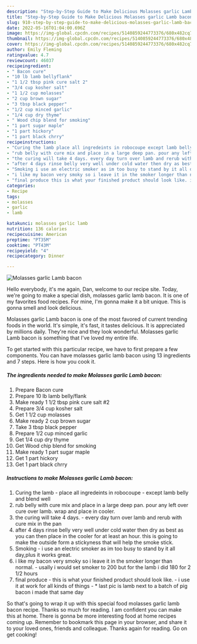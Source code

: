 ```yaml
---
description: "Step-by-Step Guide to Make Delicious Molasses garlic Lamb bacon"
title: "Step-by-Step Guide to Make Delicious Molasses garlic Lamb bacon"
slug: 910-step-by-step-guide-to-make-delicious-molasses-garlic-lamb-bacon
date: 2022-05-16T01:04:00.696Z
image: https://img-global.cpcdn.com/recipes/5140859244773376/680x482cq70/molasses-garlic-lamb-bacon-recipe-main-photo.jpg
thumbnail: https://img-global.cpcdn.com/recipes/5140859244773376/680x482cq70/molasses-garlic-lamb-bacon-recipe-main-photo.jpg
cover: https://img-global.cpcdn.com/recipes/5140859244773376/680x482cq70/molasses-garlic-lamb-bacon-recipe-main-photo.jpg
author: Emily Fleming
ratingvalue: 4.7
reviewcount: 46037
recipeingredient:
- " Bacon cure"
- "10 lb lamb bellyflank"
- "1 1/2 tbsp pink cure salt 2"
- "3/4 cup kosher salt"
- "1 1/2 cup molasses"
- "2 cup brown sugar"
- "3 tbsp black pepper"
- "1/2 cup minced garlic"
- "1/4 cup dry thyme"
- " Wood chip blend for smoking"
- "1 part sugar maple"
- "1 part hickory"
- "1 part black chrry"
recipeinstructions:
- "Curing the lamb place all ingredeints in robocoupe except lamb belly and blend well"
- "rub belly with cure mix and place in a large deep pan. pour any left over cure over lamb. wrap and place in cooler."
- "the curing will take 4 days. every day turn over lamb and rerub with cure mix in the pan"
- "after 4 days rinse belly very well under cold water then dry as best as you can then place in the cooler for at least an hour. this is going to make the outside form a stickyness that will help the smoke stick."
- "Smoking i use an electric smoker as im too busy to stand by it all day,plus it works great."
- "i like my bacon very smoky so i leave it in the smoker longer than normal. usally i would set smoker to 200 but for the lamb i did 180 for 2 1/2 hours"
- "final produce this is what your finished product should look like. i use it at work for all kinds of things * last pic is lamb next to a batch of pig bacon i made that same day"
categories:
- Recipe
tags:
- molasses
- garlic
- lamb

katakunci: molasses garlic lamb 
nutrition: 136 calories
recipecuisine: American
preptime: "PT35M"
cooktime: "PT43M"
recipeyield: "4"
recipecategory: Dinner

---
```



![Molasses garlic Lamb bacon](https://img-global.cpcdn.com/recipes/5140859244773376/680x482cq70/molasses-garlic-lamb-bacon-recipe-main-photo.jpg)

Hello everybody, it's me again, Dan, welcome to our recipe site. Today, we're going to make a special dish, molasses garlic lamb bacon. It is one of my favorites food recipes. For mine, I'm gonna make it a bit unique. This is gonna smell and look delicious.



Molasses garlic Lamb bacon is one of the most favored of current trending foods in the world. It's simple, it's fast, it tastes delicious. It is appreciated by millions daily. They're nice and they look wonderful. Molasses garlic Lamb bacon is something that I've loved my entire life.


To get started with this particular recipe, we have to first prepare a few components. You can have molasses garlic lamb bacon using 13 ingredients and 7 steps. Here is how you cook it.

<!--inarticleads1-->

##### The ingredients needed to make Molasses garlic Lamb bacon:

1. Prepare  Bacon cure
1. Prepare 10 lb lamb belly/flank
1. Make ready 1 1/2 tbsp pink cure salt #2
1. Prepare 3/4 cup kosher salt
1. Get 1 1/2 cup molasses
1. Make ready 2 cup brown sugar
1. Take 3 tbsp black pepper
1. Prepare 1/2 cup minced garlic
1. Get 1/4 cup dry thyme
1. Get  Wood chip blend for smoking
1. Make ready 1 part sugar maple
1. Get 1 part hickory
1. Get 1 part black chrry




<!--inarticleads2-->

##### Instructions to make Molasses garlic Lamb bacon:

1. Curing the lamb - place all ingredeints in robocoupe - except lamb belly and blend well
1. rub belly with cure mix and place in a large deep pan. pour any left over cure over lamb. wrap and place in cooler.
1. the curing will take 4 days. - every day turn over lamb and rerub with cure mix in the pan
1. after 4 days rinse belly very well under cold water then dry as best as you can then place in the cooler for at least an hour. this is going to make the outside form a stickyness that will help the smoke stick.
1. Smoking - i use an electric smoker as im too busy to stand by it all day,plus it works great.
1. i like my bacon very smoky so i leave it in the smoker longer than normal. - usally i would set smoker to 200 but for the lamb i did 180 for 2 1/2 hours
1. final produce - this is what your finished product should look like. - i use it at work for all kinds of things - * last pic is lamb next to a batch of pig bacon i made that same day




So that's going to wrap it up with this special food molasses garlic lamb bacon recipe. Thanks so much for reading. I am confident you can make this at home. There is gonna be more interesting food at home recipes coming up. Remember to bookmark this page in your browser, and share it to your loved ones, friends and colleague. Thanks again for reading. Go on get cooking!
